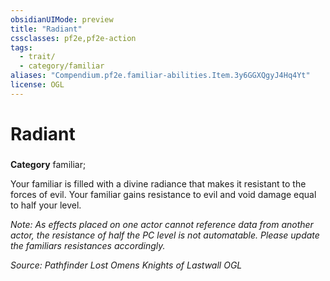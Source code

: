 ```yaml
---
obsidianUIMode: preview
title: "Radiant"
cssclasses: pf2e,pf2e-action
tags:
  - trait/
  - category/familiar
aliases: "Compendium.pf2e.familiar-abilities.Item.3y6GGXQgyJ4Hq4Yt"
license: OGL
---
```

# Radiant

### 

**Category** familiar; 




Your familiar is filled with a divine radiance that makes it resistant to the forces of evil. Your familiar gains resistance to evil and void damage equal to half your level.

_Note: As effects placed on one actor cannot reference data from another actor, the resistance of half the PC level is not automatable. Please update the familiars resistances accordingly._

*Source: Pathfinder Lost Omens Knights of Lastwall*
*OGL*